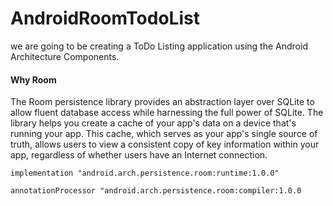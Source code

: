 # AndroidRoomTodoList
we are going to be creating a ToDo Listing application using the Android Architecture Components.

#### Why Room

The Room persistence library provides an abstraction layer over SQLite to allow fluent database access while harnessing the full power of SQLite. The library helps you create a cache of your app's data on a device that's running your app. This cache, which serves as your app's single source of truth, allows users to view a consistent copy of key information within your app, regardless of whether users have an Internet connection.

    implementation "android.arch.persistence.room:runtime:1.0.0"

    annotationProcessor "android.arch.persistence.room:compiler:1.0.0
